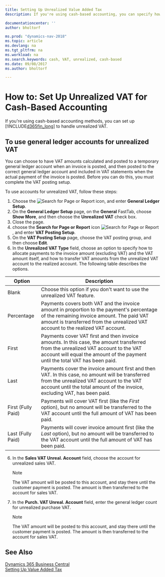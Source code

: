 ```yaml
---
title: Setting Up Unrealized Value Added Tax 
description: If you're using cash-based accounting, you can specify how to handle unrealized VAT for sales and purchases.

documentationcenter: ''
author: bholtorf

ms.prod: "dynamics-nav-2018"
ms.topic: article
ms.devlang: na
ms.tgt_pltfrm: na
ms.workload: na
ms.search.keywords: cash, VAT, unrealized, cash-based
ms.date: 09/08/2017
ms.author: bholtorf

---
```


# How to: Set Up Unrealized VAT for Cash-Based Accounting
If you're using cash-based accounting methods, you can set up [!INCLUDE[d365fin_long](includes/d365fin_long_md.md)] to handle unrealized VAT.

## To use general ledger accounts for unrealized VAT
You can choose to have VAT amounts calculated and posted to a temporary general ledger account when an invoice is posted, and then posted to the correct general ledger account and included in VAT statements when the actual payment of the invoice is posted. Before you can do this, you must complete the VAT posting setup.

To use accounts for unrealized VAT, follow these steps:
1. Choose the ![Search for Page or Report](media/ui-search/search_small.png "Search for Page or Report icon") icon, and enter **General Ledger Setup**. 
2. On the **General Ledger Setup** page, on the **General** FastTab, choose **Show More**, and then choose the **Unrealized VAT** check box.
3. Close the page.
4. choose the **Search for Page or Report** icon ![Search for Page or Report](media/ui-search/search_small.png "Search for Page or Report icon"), and enter **VAT Posting Setup**. 
5. On the **VAT Posting Setup** page, choose the VAT posting group, and then choose **Edit**. 
6. In the **Unrealized VAT Type** field, choose an option to specify how to allocate payments to the invoice amount (excluding VAT) and the VAT amount itself, and how to transfer VAT amounts from the unrealized VAT account to the realized account. The following table describes the options.

| Option | Description |
| --- | --- |
| Blank | Choose this option if you don't want to use the unrealized VAT feature. |
| Percentage | Payments covers both VAT and the invoice amount in proportion to the payment's percentage of the remaining invoice amount. The paid VAT amount is transferred from the unrealized VAT account to the realized VAT account. |
| First | Payments cover VAT first and then invoice amounts. In this case, the amount transferred from the unrealized VAT account to the VAT account will equal the amount of the payment until the total VAT has been paid. |
| Last | Payments cover the invoice amount first and then VAT. In this case, no amount will be transferred from the unrealized VAT account to the VAT account until the total amount of the invoice, excluding VAT, has been paid. |
| First (Fully Paid) | Payments will cover VAT first (like the _First_ option), but no amount will be transferred to the VAT account until the full amount of VAT has been paid. |
| Last (Fully Paid) | Payments will cover invoice amount first (like the _Last_ option), but no amount will be transferred to the VAT account until the full amount of VAT has been paid. |

6. In the **Sales VAT Unreal. Account** field, choose the account for unrealized sales VAT.

    > [!NOTE]  
   >   The VAT amount will be posted to this account, and stay there until the customer payment is posted. The amount is then transferred to the account for sales VAT.
7. In the **Purch. VAT Unreal. Account** field, enter the general ledger count for unrealized purchase VAT.

    > [!NOTE]  
   >   The VAT amount will be posted to this account, and stay there until the customer payment is posted. The amount is then transferred to the account for sales VAT.

## See Also
[Dynamics 365 Business Central](/dynamics365/business-central/)  
[Setting Up Value Added Tax](finance-setup-vat.md)
